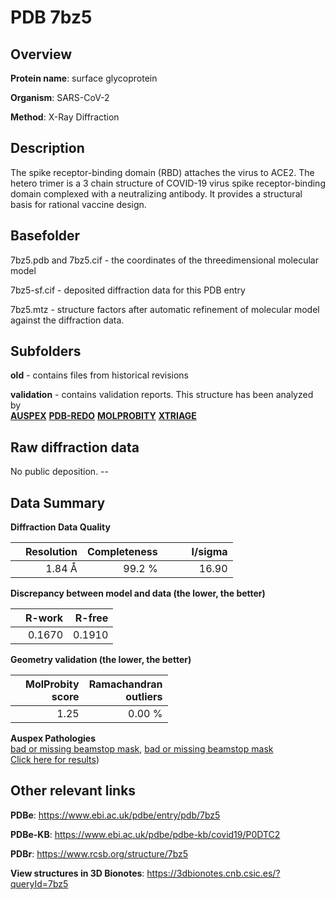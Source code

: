 # PDB 7bz5

## Overview

**Protein name**: surface glycoprotein

**Organism**: SARS-CoV-2

**Method**: X-Ray Diffraction

## Description

The spike receptor-binding domain (RBD) attaches the virus to ACE2. The hetero trimer is a 3 chain structure of COVID-19 virus spike receptor-binding domain complexed with a neutralizing antibody. It provides a structural basis for rational vaccine design.

## Basefolder

7bz5.pdb and 7bz5.cif - the coordinates of the threedimensional molecular model

7bz5-sf.cif - deposited diffraction data for this PDB entry

7bz5.mtz - structure factors after automatic refinement of molecular model against the diffraction data.

## Subfolders



**old** - contains files from historical revisions

**validation** - contains validation reports. This structure has been analyzed by <br>[**AUSPEX**](https://github.com/thorn-lab/coronavirus_structural_task_force/tree/master/pdb/surface_glycoprotein/SARS-CoV-2/7bz5/validation/auspex) [**PDB-REDO**](https://github.com/thorn-lab/coronavirus_structural_task_force/tree/master/pdb/surface_glycoprotein/SARS-CoV-2/7bz5/validation/pdb-redo) [**MOLPROBITY**](https://github.com/thorn-lab/coronavirus_structural_task_force/tree/master/pdb/surface_glycoprotein/SARS-CoV-2/7bz5/validation/molprobity) [**XTRIAGE**](https://github.com/thorn-lab/coronavirus_structural_task_force/blob/master/pdb/surface_glycoprotein/SARS-CoV-2/7bz5/validation/Xtriage_output.log)  



## Raw diffraction data

No public deposition. --<br> 

## Data Summary
**Diffraction Data Quality**

|   | Resolution | Completeness| I/sigma |
|---|-------------:|----------------:|--------------:|
|   |1.84 Å|99.2  %|<img width=50/>16.90|

**Discrepancy between model and data (the lower, the better)**

|   | **R-work**| **R-free**   
|---|-------------:|----------------:|           
||  0.1670|  0.1910|

**Geometry validation (the lower, the better)**

|   |**MolProbity<br>score**| **Ramachandran<br>outliers** 
|---|-------------:|----------------:|
||  1.25|  0.00 %|

**Auspex Pathologies**<br> [bad or missing beamstop mask](https://www.auspex.de/pathol/#2), [bad or missing beamstop mask](https://www.auspex.de/pathol/#2)<br>[Click here for results](https://github.com/thorn-lab/coronavirus_structural_task_force/blob/master/pdb/surface_glycoprotein/SARS-CoV-2/7bz5/validation/auspex/7bz5_auspex_comments.txt))

 



## Other relevant links 
**PDBe**:  https://www.ebi.ac.uk/pdbe/entry/pdb/7bz5

**PDBe-KB**: https://www.ebi.ac.uk/pdbe/pdbe-kb/covid19/P0DTC2 
 
**PDBr**: https://www.rcsb.org/structure/7bz5 

**View structures in 3D Bionotes**: https://3dbionotes.cnb.csic.es/?queryId=7bz5

